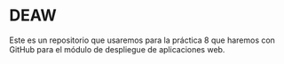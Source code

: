 # DEAW
Este es un repositorio que usaremos  para la práctica 8 que haremos con GitHub para el módulo de despliegue de aplicaciones web.

